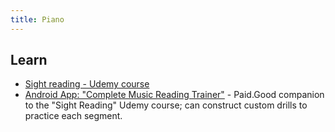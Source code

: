 ```yaml
---
title: Piano
---
```

## Learn

- [Sight reading - Udemy course](https://www.udemy.com/course/sight-reading/)
- [Android App: "Complete Music Reading Trainer"](https://play.google.com/store/apps/details?id=com.binaryguilt.completemusicreadingtrainer&hl=en&gl=US) - Paid.Good companion to the "Sight Reading" Udemy course; can construct custom drills to practice each segment.